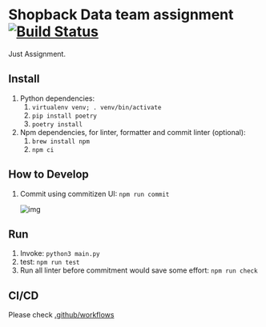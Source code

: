 # Shopback Data team assignment [![Build Status](https://travis-ci.com/david30907d/pyproject_template.svg?branch=master)](https://travis-ci.com/github/david30907d/pyproject_template)

Just Assignment.

## Install

1. Python dependencies:
    1. `virtualenv venv; . venv/bin/activate`
    2. `pip install poetry`
    3. `poetry install`
2. Npm dependencies, for linter, formatter and commit linter (optional):
    1. `brew install npm`
    2. `npm ci`

## How to Develop

1. Commit using commitizen UI: `npm run commit`

    ![img](https://github.com/commitizen/cz-cli/raw/master/meta/screenshots/add-commit.png)

## Run

1. Invoke: `python3 main.py`
2. test: `npm run test`
3. Run all linter before commitment would save some effort: `npm run check`

## CI/CD

Please check [.github/workflows](.github/workflows/)